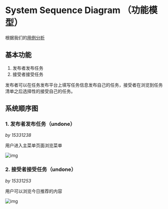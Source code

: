 # System Sequence Diagram （功能模型）

根据我们的[用例分析](https://teamwego.github.io/dashboard/06-02-use-cases.html)

## 基本功能

1. 发布者发布任务
2. 接受者接受任务

发布者可以在任务发布平台上填写任务信息发布自己的任务，接受者在浏览到任务清单之后选择性的接受自己的任务。

## 系统顺序图

### 1. 发布者发布任务（undone）

*by 15331238* 

用户进入主菜单页面浏览菜单

![img](https://raw.githubusercontent.com/rookies-sysu/Dashboard/master/imgs/ssd/ssd_menu.png)

### 2. 接受者接受任务（undone）

*by 15331253*

用户可以浏览今日推荐的内容

![img](https://raw.githubusercontent.com/rookies-sysu/Dashboard/master/imgs/ssd/ssd_today.png)

